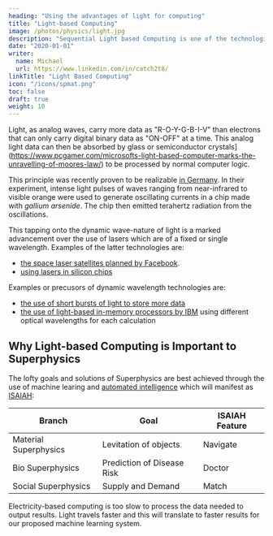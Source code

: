 ```yaml
---
heading: "Using the advantages of light for computing"
title: "Light-based Computing"
image: /photos/physics/light.jpg
description: "Sequential Light based Computing is one of the technologies that can be developed from Material Superphysics"
date: "2020-01-01"
writer:
  name: Michael
  url: https://www.linkedin.com/in/catch2t8/  
linkTitle: "Light Based Computing"
icon: "/icons/spmat.png"
toc: false
draft: true
weight: 10
---
```




Light, as analog waves, carry more data as "R-O-Y-G-B-I-V" than electrons that can only carry digital binary data as "ON-OFF" at a time. This analog light data can then be absorbed by glass or semiconductor crystals](https://www.pcgamer.com/microsofts-light-based-computer-marks-the-unravelling-of-moores-law/) to be processed by normal computer logic. 

This principle was recently proven to be realizable [in Germany](http://www.fv-berlin.de). In their experiment, intense light pulses of waves ranging from near-infrared to visible orange were used to generate oscillating currents in a chip made with *gallium arsenide*. The chip then emitted terahertz radiation from the oscillations. 

This tapping onto the dynamic wave-nature of light is a marked advancement over the use of lasers which are of a fixed or single wavelength. Examples of the latter technologies are:

- [the space laser satellites planned by Facebook](https://spectrum.ieee.org/tech-talk/aerospace/satellites/facebooks-secret-space-lasers). 
- [using lasers in silicon chips](https://spectrum.ieee.org/lasers-on-silicon)

Examples or precusors of dynamic wavelength technologies are: 

- [the use of short bursts of light to store more data](https://phys.org/news/2019-01-photonic-memory-devices-light-written-ultrafast.html)
- [the use of light-based in-memory processors by IBM](https://www.zdnet.com/article/ibm-is-using-light-instead-of-electricity-to-create-ultra-fast-computing/) using different optical wavelengths for each calculation

<!-- https://www.ibm.com/blogs/research/2019/02/photonic-memory-devices/ -->


## Why Light-based Computing is Important to Superphysics

The lofty goals and solutions of Superphysics are best achieved through the use of machine learing and [automated intelligence](/superphysics/principles/chapter-12/) which will manifest as [ISAIAH](/superphysics/principles/chapter-04d/):


Branch | Goal | ISAIAH Feature
--- | --- | --- 
Material Superphysics | Levitation of objects | Navigate
Bio Superphysics | Prediction of Disease Risk | Doctor
Social Superphysics | Supply and Demand | Match


Electricity-based computing is too slow to process the data needed to output results. Light travels faster and this will translate to faster results for our proposed machine learning system. 
